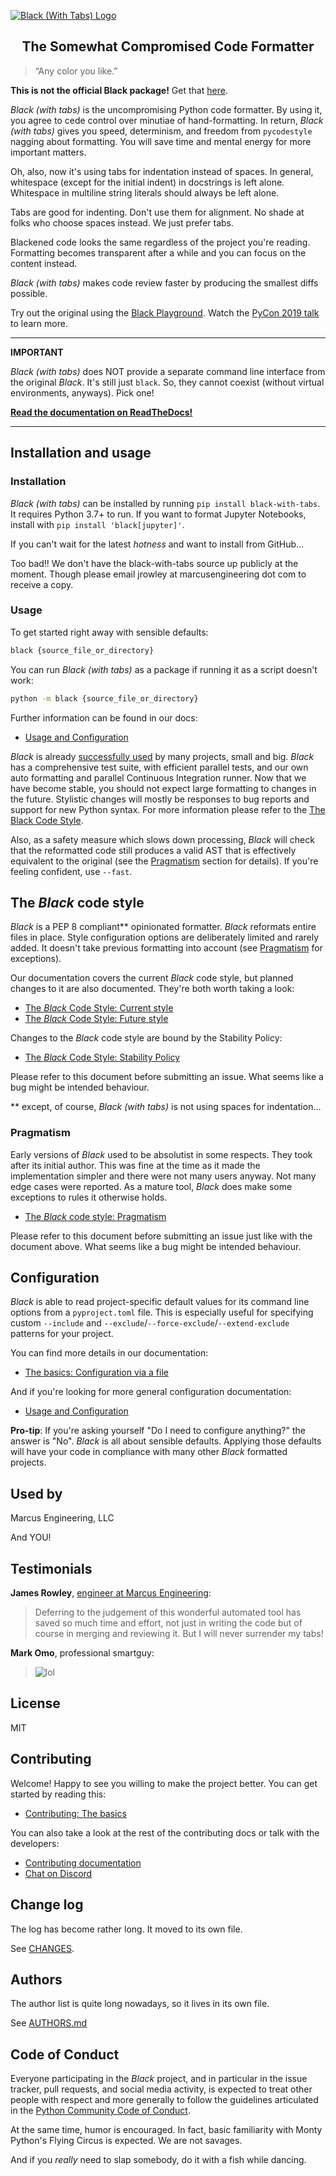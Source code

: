 [![Black (With Tabs) Logo](https://i.imgur.com/p8aSBKs.png)](https://black.readthedocs.io/en/stable/)

<h2 align="center">The Somewhat Compromised Code Formatter</h2>

> “Any color you like.”

**This is not the official Black package!** Get that
[here](https://github.com/psf/black).

_Black (with tabs)_ is the uncompromising Python code formatter. By using it, you agree
to cede control over minutiae of hand-formatting. In return, _Black (with tabs)_ gives
you speed, determinism, and freedom from `pycodestyle` nagging about formatting. You
will save time and mental energy for more important matters.

Oh, also, now it's using tabs for indentation instead of spaces. In general, whitespace
(except for the initial indent) in docstrings is left alone. Whitespace in multiline
string literals should always be left alone.

Tabs are good for indenting. Don't use them for alignment. No shade at folks who choose
spaces instead. We just prefer tabs.

Blackened code looks the same regardless of the project you're reading. Formatting
becomes transparent after a while and you can focus on the content instead.

_Black (with tabs)_ makes code review faster by producing the smallest diffs possible.

Try out the original using the [Black Playground](https://black.vercel.app). Watch the
[PyCon 2019 talk](https://youtu.be/esZLCuWs_2Y) to learn more.

---

**IMPORTANT**

_Black (with tabs)_ does NOT provide a separate command line interface from the original
_Black_. It's still just `black`. So, they cannot coexist (without virtual environments,
anyways). Pick one!

**[Read the documentation on ReadTheDocs!](https://black.readthedocs.io/en/stable)**

---

## Installation and usage

### Installation

_Black (with tabs)_ can be installed by running `pip install black-with-tabs`. It
requires Python 3.7+ to run. If you want to format Jupyter Notebooks, install with
`pip install 'black[jupyter]'`.

If you can't wait for the latest _hotness_ and want to install from GitHub...

Too bad!! We don't have the black-with-tabs source up publicly at the moment. Though
please email jrowley at marcusengineering dot com to receive a copy.

### Usage

To get started right away with sensible defaults:

```sh
black {source_file_or_directory}
```

You can run _Black (with tabs)_ as a package if running it as a script doesn't work:

```sh
python -m black {source_file_or_directory}
```

Further information can be found in our docs:

- [Usage and Configuration](https://black.readthedocs.io/en/stable/usage_and_configuration/index.html)

_Black_ is already [successfully used](https://github.com/psf/black#used-by) by many
projects, small and big. _Black_ has a comprehensive test suite, with efficient parallel
tests, and our own auto formatting and parallel Continuous Integration runner. Now that
we have become stable, you should not expect large formatting to changes in the future.
Stylistic changes will mostly be responses to bug reports and support for new Python
syntax. For more information please refer to the
[The Black Code Style](https://black.readthedocs.io/en/stable/the_black_code_style/index.html).

Also, as a safety measure which slows down processing, _Black_ will check that the
reformatted code still produces a valid AST that is effectively equivalent to the
original (see the
[Pragmatism](https://black.readthedocs.io/en/stable/the_black_code_style/current_style.html#ast-before-and-after-formatting)
section for details). If you're feeling confident, use `--fast`.

## The _Black_ code style

_Black_ is a PEP 8 compliant\*\* opinionated formatter. _Black_ reformats entire files
in place. Style configuration options are deliberately limited and rarely added. It
doesn't take previous formatting into account (see
[Pragmatism](https://black.readthedocs.io/en/stable/the_black_code_style/current_style.html#pragmatism)
for exceptions).

Our documentation covers the current _Black_ code style, but planned changes to it are
also documented. They're both worth taking a look:

- [The _Black_ Code Style: Current style](https://black.readthedocs.io/en/stable/the_black_code_style/current_style.html)
- [The _Black_ Code Style: Future style](https://black.readthedocs.io/en/stable/the_black_code_style/future_style.html)

Changes to the _Black_ code style are bound by the Stability Policy:

- [The _Black_ Code Style: Stability Policy](https://black.readthedocs.io/en/stable/the_black_code_style/index.html#stability-policy)

Please refer to this document before submitting an issue. What seems like a bug might be
intended behaviour.

\*\* except, of course, _Black (with tabs)_ is not using spaces for indentation...

### Pragmatism

Early versions of _Black_ used to be absolutist in some respects. They took after its
initial author. This was fine at the time as it made the implementation simpler and
there were not many users anyway. Not many edge cases were reported. As a mature tool,
_Black_ does make some exceptions to rules it otherwise holds.

- [The _Black_ code style: Pragmatism](https://black.readthedocs.io/en/stable/the_black_code_style/current_style.html#pragmatism)

Please refer to this document before submitting an issue just like with the document
above. What seems like a bug might be intended behaviour.

## Configuration

_Black_ is able to read project-specific default values for its command line options
from a `pyproject.toml` file. This is especially useful for specifying custom
`--include` and `--exclude`/`--force-exclude`/`--extend-exclude` patterns for your
project.

You can find more details in our documentation:

- [The basics: Configuration via a file](https://black.readthedocs.io/en/stable/usage_and_configuration/the_basics.html#configuration-via-a-file)

And if you're looking for more general configuration documentation:

- [Usage and Configuration](https://black.readthedocs.io/en/stable/usage_and_configuration/index.html)

**Pro-tip**: If you're asking yourself "Do I need to configure anything?" the answer is
"No". _Black_ is all about sensible defaults. Applying those defaults will have your
code in compliance with many other _Black_ formatted projects.

## Used by

Marcus Engineering, LLC

And YOU!

## Testimonials

**James Rowley**, [engineer at Marcus Engineering](https://marcusengineering.com/):

> Deferring to the judgement of this wonderful automated tool has saved so much time and
> effort, not just in writing the code but of course in merging and reviewing it. But I
> will never surrender my tabs!

**Mark Omo**, professional smartguy:

> ![lol](https://warehouse-camo.ingress.cmh1.psfhosted.org/c86835a06049d1679d1d225e2d320881e1c3b669/68747470733a2f2f7261772e67697468756275736572636f6e74656e742e636f6d2f6665727265742d6775792f626c61636b2d776974682d746162732f6d61737465722f646f63732f5f7374617469632f726561646d652d746162732e6a7067)

## License

MIT

## Contributing

Welcome! Happy to see you willing to make the project better. You can get started by
reading this:

- [Contributing: The basics](https://black.readthedocs.io/en/latest/contributing/the_basics.html)

You can also take a look at the rest of the contributing docs or talk with the
developers:

- [Contributing documentation](https://black.readthedocs.io/en/latest/contributing/index.html)
- [Chat on Discord](https://discord.gg/RtVdv86PrH)

## Change log

The log has become rather long. It moved to its own file.

See [CHANGES](https://black.readthedocs.io/en/latest/change_log.html).

## Authors

The author list is quite long nowadays, so it lives in its own file.

See [AUTHORS.md](./AUTHORS.md)

## Code of Conduct

Everyone participating in the _Black_ project, and in particular in the issue tracker,
pull requests, and social media activity, is expected to treat other people with respect
and more generally to follow the guidelines articulated in the
[Python Community Code of Conduct](https://www.python.org/psf/codeofconduct/).

At the same time, humor is encouraged. In fact, basic familiarity with Monty Python's
Flying Circus is expected. We are not savages.

And if you _really_ need to slap somebody, do it with a fish while dancing.
